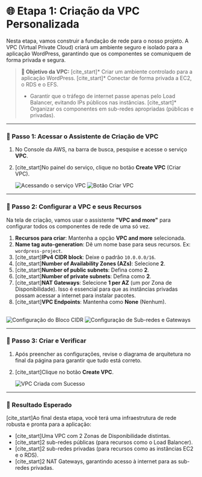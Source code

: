 # 🌐 Etapa 1: Criação da VPC Personalizada

Nesta etapa, vamos construir a fundação de rede para o nosso projeto. A VPC (Virtual Private Cloud) criará um ambiente seguro e isolado para a aplicação WordPress, garantindo que os componentes se comuniquem de forma privada e segura.

> **🎯 Objetivo da VPC:**
> [cite_start]* Criar um ambiente controlado para a aplicação WordPress.
> [cite_start]* Conectar de forma privada a EC2, o RDS e o EFS.
> * Garantir que o tráfego de internet passe apenas pelo Load Balancer, evitando IPs públicos nas instâncias.
> [cite_start]* Organizar os componentes em sub-redes apropriadas (públicas e privadas).

---

### 🔹 Passo 1: Acessar o Assistente de Criação de VPC

1.  No Console da AWS, na barra de busca, pesquise e acesse o serviço **VPC**.
2.  [cite_start]No painel do serviço, clique no botão **Create VPC** (Criar VPC).

    <img src="https://github.com/user-attachments/assets/a53e1b82-c09b-4fe5-b1c8-924baf2a5f60" alt="Acessando o serviço VPC">
    <img src="https://github.com/user-attachments/assets/61462f2f-99c2-4459-b558-3686c3ab5993" alt="Botão Criar VPC">

---

### 🔹 Passo 2: Configurar a VPC e seus Recursos

Na tela de criação, vamos usar o assistente **"VPC and more"** para configurar todos os componentes de rede de uma só vez.

1.  **Recursos para criar**: Mantenha a opção **VPC and more** selecionada.
2.  **Name tag auto-generation**: Dê um nome base para seus recursos. Ex: `wordpress-project`.
3.  [cite_start]**IPv4 CIDR block**: Deixe o padrão `10.0.0.0/16`.
4.  [cite_start]**Number of Availability Zones (AZs)**: Selecione **2**.
5.  [cite_start]**Number of public subnets**: Defina como **2**.
6.  [cite_start]**Number of private subnets**: Defina como **2**.
7.  [cite_start]**NAT Gateways**: Selecione **1 per AZ** (um por Zona de Disponibilidade). Isso é essencial para que as instâncias privadas possam acessar a internet para instalar pacotes.
8.  [cite_start]**VPC Endpoints**: Mantenha como **None** (Nenhum).

<br>

<img src="https://github.com/user-attachments/assets/39ce202a-8176-4b62-94a4-133b8a3616ef" alt="Configuração do Bloco CIDR">
<img src="https://github.com/user-attachments/assets/68343ab7-5dc3-4701-b1b8-fb82e91f2a28" alt="Configuração de Sub-redes e Gateways">

---

### 🔹 Passo 3: Criar e Verificar

1.  Após preencher as configurações, revise o diagrama de arquitetura no final da página para garantir que tudo está correto.
2.  [cite_start]Clique no botão **Create VPC**.

    <img src="https://github.com/user-attachments/assets/b533d40d-1358-4991-88d5-a1379dd26523" alt="VPC Criada com Sucesso">

---

### 📌 Resultado Esperado

[cite_start]Ao final desta etapa, você terá uma infraestrutura de rede robusta e pronta para a aplicação:
* [cite_start]Uma VPC com 2 Zonas de Disponibilidade distintas.
* [cite_start]2 sub-redes públicas (para recursos como o Load Balancer).
* [cite_start]2 sub-redes privadas (para recursos como as instâncias EC2 e o RDS).
* [cite_start]2 NAT Gateways, garantindo acesso à internet para as sub-redes privadas.